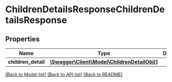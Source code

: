 # ChildrenDetailsResponseChildrenDetailsResponse

## Properties
Name | Type | Description | Notes
------------ | ------------- | ------------- | -------------
**children_detail** | [**\Swagger\Client\Model\ChildrenDetailObj[]**](ChildrenDetailObj.md) |  | [optional] 

[[Back to Model list]](../README.md#documentation-for-models) [[Back to API list]](../README.md#documentation-for-api-endpoints) [[Back to README]](../README.md)



